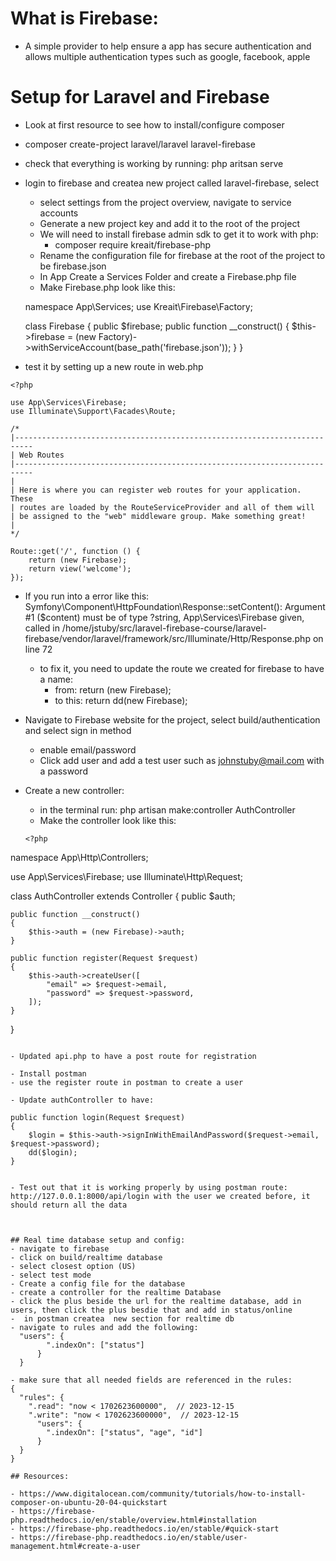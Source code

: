 # What is Firebase:

- A simple provider to help ensure a app has secure authentication and allows multiple authentication types such as google, facebook, apple

# Setup for Laravel and Firebase

- Look at first resource to see how to install/configure composer
- composer create-project laravel/laravel laravel-firebase
- check that everything is working by running: php aritsan serve
- login to firebase and createa new project called laravel-firebase, select

  - select settings from the project overview, navigate to service accounts
  - Generate a new project key and add it to the root of the project
  - We will need to install firebase admin sdk to get it to work with php:
    - composer require kreait/firebase-php
  - Rename the configuration file for firebase at the root of the project to be firebase.json
  - In App Create a Services Folder and create a Firebase.php file
  - Make Firebase.php look like this:
    <? php
  namespace App\Services;
  use Kreait\Firebase\Factory;

  class Firebase
  {
  public $firebase;
  public function \_\_construct()
  {
  $this->firebase = (new Factory)->withServiceAccount(base_path('firebase.json'));
  }
  }

- test it by setting up a new route in web.php

```
<?php

use App\Services\Firebase;
use Illuminate\Support\Facades\Route;

/*
|--------------------------------------------------------------------------
| Web Routes
|--------------------------------------------------------------------------
|
| Here is where you can register web routes for your application. These
| routes are loaded by the RouteServiceProvider and all of them will
| be assigned to the "web" middleware group. Make something great!
|
*/

Route::get('/', function () {
    return (new Firebase);
    return view('welcome');
});

```

- If you run into a error like this: Symfony\Component\HttpFoundation\Response::setContent(): Argument #1 ($content) must be of type ?string, App\Services\Firebase given, called in /home/jstuby/src/laravel-firebase-course/laravel-firebase/vendor/laravel/framework/src/Illuminate/Http/Response.php on line 72

  - to fix it, you need to update the route we created for firebase to have a name:
    - from: return (new Firebase);
    - to this: return dd(new Firebase);

- Navigate to Firebase website for the project, select build/authentication and select sign in method

  - enable email/password
  - Click add user and add a test user such as johnstuby@mail.com with a password

- Create a new controller:
  - in the terminal run: php artisan make:controller AuthController
  - Make the controller look like this:
  ```
  <?php
  ```

namespace App\Http\Controllers;

use App\Services\Firebase;
use Illuminate\Http\Request;

class AuthController extends Controller
{
public $auth;

    public function __construct()
    {
        $this->auth = (new Firebase)->auth;
    }

    public function register(Request $request)
    {
        $this->auth->createUser([
            "email" => $request->email,
            "password" => $request->password,
        ]);
    }

}

```

- Updated api.php to have a post route for registration

- Install postman
- use the register route in postman to create a user

- Update authController to have:
```

    public function login(Request $request)
    {
        $login = $this->auth->signInWithEmailAndPassword($request->email, $request->password);
        dd($login);
    }

```

- Test out that it is working properly by using postman route: http://127.0.0.1:8000/api/login with the user we created before, it should return all the data



## Real time database setup and config:
- navigate to firebase
- click on build/realtime database
- select closest option (US)
- select test mode
- Create a config file for the database
- create a controller for the realtime Database
- click the plus beside the url for the realtime database, add in users, then click the plus besdie that and add in status/online
-  in postman createa  new section for realtime db
- navigate to rules and add the following:
  "users": {
        ".indexOn": ["status"]
      }
  }

- make sure that all needed fields are referenced in the rules:
{
  "rules": {
    ".read": "now < 1702623600000",  // 2023-12-15
    ".write": "now < 1702623600000",  // 2023-12-15
      "users": {
        ".indexOn": ["status", "age", "id"]
      }
  }
}

## Resources:

- https://www.digitalocean.com/community/tutorials/how-to-install-composer-on-ubuntu-20-04-quickstart
- https://firebase-php.readthedocs.io/en/stable/overview.html#installation
- https://firebase-php.readthedocs.io/en/stable/#quick-start
- https://firebase-php.readthedocs.io/en/stable/user-management.html#create-a-user
```
